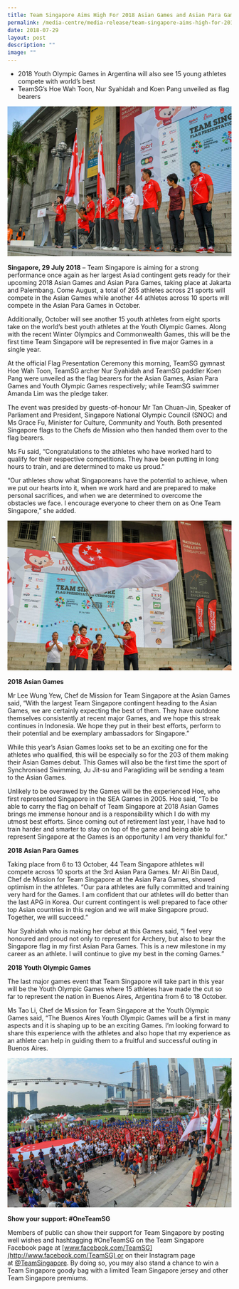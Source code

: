```yaml
---
title: Team Singapore Aims High For 2018 Asian Games and Asian Para Games
permalink: /media-centre/media-release/team-singapore-aims-high-for-2018-asian-games-and-asian-para-games/
date: 2018-07-29
layout: post
description: ""
image: ""
---
```

*   2018 Youth Olympic Games in Argentina will also see 15 young athletes compete with world’s best
*   TeamSG’s Hoe Wah Toon, Nur Syahidah and Koen Pang unveiled as flag bearers

![](/images/Media%20Centre/Media%20Release/2018/July/TeamSG%20swimmer%20Amanda%20Lim%20leading%20the%20athletes%20pledge%20with%20CDMs%20and%20Flag%20Bearers.jpeg)

**Singapore, 29 July 2018** – Team Singapore is aiming for a strong performance once again as her largest Asiad contingent gets ready for their upcoming 2018 Asian Games and Asian Para Games, taking place at Jakarta and Palembang. Come August, a total of 265 athletes across 21 sports will compete in the Asian Games while another 44 athletes across 10 sports will compete in the Asian Para Games in October.

Additionally, October will see another 15 youth athletes from eight sports take on the world’s best youth athletes at the Youth Olympic Games. Along with the recent Winter Olympics and Commonwealth Games, this will be the first time Team Singapore will be represented in five major Games in a single year.

At the official Flag Presentation Ceremony this morning, TeamSG gymnast Hoe Wah Toon, TeamSG archer Nur Syahidah and TeamSG paddler Koen Pang were unveiled as the flag bearers for the Asian Games, Asian Para Games and Youth Olympic Games respectively; while TeamSG swimmer Amanda Lim was the pledge taker.

The event was presided by guests-of-honour Mr Tan Chuan-Jin, Speaker of Parliament and President, Singapore National Olympic Council (SNOC) and Ms Grace Fu, Minister for Culture, Community and Youth. Both presented Singapore flags to the Chefs de Mission who then handed them over to the flag bearers.

Ms Fu said, “Congratulations to the athletes who have worked hard to qualify for their respective competitions. They have been putting in long hours to train, and are determined to make us proud.”

“Our athletes show what Singaporeans have the potential to achieve, when we put our hearts into it, when we work hard and are prepared to make personal sacrifices, and when we are determined to overcome the obstacles we face. I encourage everyone to cheer them on as One Team Singapore,” she added.

![](/images/Media%20Centre/Media%20Release/2018/July/SNOC%20President%20Tan%20Chuan%20Jin%20with%20the%20Singapore%20Flag.jpeg)

**2018 Asian Games**

Mr Lee Wung Yew, Chef de Mission for Team Singapore at the Asian Games said, “With the largest Team Singapore contingent heading to the Asian Games, we are certainly expecting the best of them. They have outdone themselves consistently at recent major Games, and we hope this streak continues in Indonesia. We hope they put in their best efforts, perform to their potential and be exemplary ambassadors for Singapore.”

While this year’s Asian Games looks set to be an exciting one for the athletes who qualified, this will be especially so for the 203 of them making their Asian Games debut. This Games will also be the first time the sport of Synchronised Swimming, Ju Jit-su and Paragliding will be sending a team to the Asian Games.

Unlikely to be overawed by the Games will be the experienced Hoe, who first represented Singapore in the SEA Games in 2005. Hoe said, “To be able to carry the flag on behalf of Team Singapore at 2018 Asian Games brings me immense honour and is a responsibility which I do with my utmost best efforts. Since coming out of retirement last year, I have had to train harder and smarter to stay on top of the game and being able to represent Singapore at the Games is an opportunity I am very thankful for.”

**2018 Asian Para Games**

Taking place from 6 to 13 October, 44 Team Singapore athletes will compete across 10 sports at the 3rd Asian Para Games. Mr Ali Bin Daud, Chef de Mission for Team Singapore at the Asian Para Games, showed optimism in the athletes. “Our para athletes are fully committed and training very hard for the Games. I am confident that our athletes will do better than the last APG in Korea. Our current contingent is well prepared to face other top Asian countries in this region and we will make Singapore proud. Together, we will succeed.”

Nur Syahidah who is making her debut at this Games said, “I feel very honoured and proud not only to represent for Archery, but also to bear the Singapore flag in my first Asian Para Games. This is a new milestone in my career as an athlete. I will continue to give my best in the coming Games.”

**2018 Youth Olympic Games**

The last major games event that Team Singapore will take part in this year will be the Youth Olympic Games where 15 athletes have made the cut so far to represent the nation in Buenos Aires, Argentina from 6 to 18 October.

Ms Tao Li, Chef de Mission for Team Singapore at the Youth Olympic Games said, “The Buenos Aires Youth Olympic Games will be a first in many aspects and it is shaping up to be an exciting Games. I’m looking forward to share this experience with the athletes and also hope that my experience as an athlete can help in guiding them to a fruitful and successful outing in Buenos Aires.

![](/images/Media%20Centre/Media%20Release/2018/July/Participants%20of%20the%20Flag%20Presentation%20taking%20the%20pledge.jpeg)

**Show your support: #OneTeamSG**

Members of public can show their support for Team Singapore by posting well wishes and hashtagging #OneTeamSG on the Team Singapore Facebook page at [www.facebook.com/TeamSG](http://www.facebook.com/TeamSG) or on their Instagram page at [@TeamSingapore](https://www.instagram.com/teamsingapore). By doing so, you may also stand a chance to win a Team Singapore goody bag with a limited Team Singapore jersey and other Team Singapore premiums.